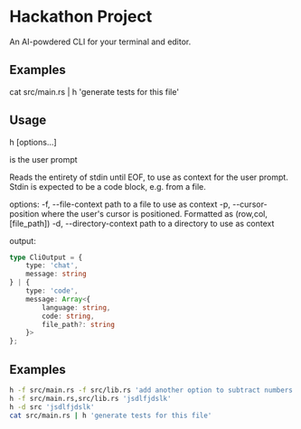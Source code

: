# Hackathon Project

An AI-powdered CLI for your terminal and editor.

## Examples

cat src/main.rs | h 'generate tests for this file'

## Usage

h \[options...] <PROMPT>

<PROMPT> is the user prompt

Reads the entirety of stdin until EOF, to use as context for the user prompt. Stdin is expected to be a code block, e.g. from a file.

options:
-f, --file-context                path to a file to use as context
-p, --cursor-position             where the user's cursor is positioned. Formatted as (row,col,[file_path])
-d, --directory-context           path to a directory to use as context

output:
```typescript
type CliOutput = {
    type: 'chat',
    message: string
} | {
    type: 'code',
    message: Array<{
        language: string,
        code: string,
        file_path?: string
    }>
};
```


## Examples 

```sh
h -f src/main.rs -f src/lib.rs 'add another option to subtract numbers'
h -f src/main.rs,src/lib.rs 'jsdlfjdslk'
h -d src 'jsdlfjdslk'
cat src/main.rs | h 'generate tests for this file'
```
